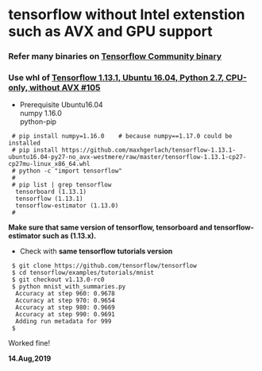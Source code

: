 # tensorflow without Intel extenstion such as AVX and GPU support  

### Refer many binaries on [Tensorflow Community binary](https://github.com/yaroslavvb/tensorflow-community-wheels/issues)  

### Use whl of [Tensorflow 1.13.1, Ubuntu 16.04, Python 2.7, CPU-only, without AVX #105](https://github.com/yaroslavvb/tensorflow-community-wheels/issues/105)  

- Prerequisite
Ubuntu16.04  
numpy 1.16.0  
python-pip  

```
 # pip install numpy=1.16.0    # because numpy==1.17.0 could be installed
 # pip install https://github.com/maxhgerlach/tensorflow-1.13.1-ubuntu16.04-py27-no_avx-westmere/raw/master/tensorflow-1.13.1-cp27-cp27mu-linux_x86_64.whl
 # python -c "import tensorflow"
 #
 # pip list | grep tensorflow
  tensorboard (1.13.1)
  tensorflow (1.13.1)
  tensorflow-estimator (1.13.0)
 #
```
**Make sure that same version of tensorflow, tensorboard and tensorflow-estimator such as (1.13.x).**  

- Check with **same tensorflow tutorials version**  

```
 $ git clone https://github.com/tensorflow/tensorflow
 $ cd tensorflow/examples/tutorials/mnist
 $ git checkout v1.13.0-rc0
 $ python mnist_with_summaries.py
  Accuracy at step 960: 0.9678
  Accuracy at step 970: 0.9654
  Accuracy at step 980: 0.9669
  Accuracy at step 990: 0.9691
  Adding run metadata for 999
 $
```
 Worked fine!  
 
**14.Aug,2019**  
